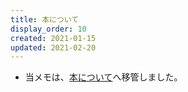 ```yaml
---
title: 本について
display_order: 10
created: 2021-01-15
updated: 2021-02-20
---
```

- 当メモは、[本について](https://thinktwice.tech/reading/charm/about_book/)へ移管しました。